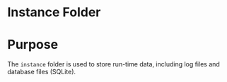 # Instance Folder


# Purpose


The `instance` folder is used to store run-time data, including log files and database files (SQLite).